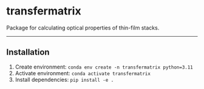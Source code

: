 # transfermatrix 

Package for calculating optical properties of thin-film stacks. 
***

## Installation

1) Create environment: `conda env create -n transfermatrix python=3.11`
2) Activate environment: `conda activate transfermatrix`
3) Install dependencies: `pip install -e .`

